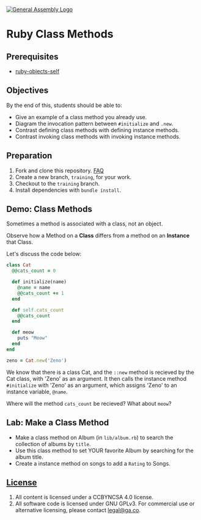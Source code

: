 [![General Assembly Logo](https://camo.githubusercontent.com/1a91b05b8f4d44b5bbfb83abac2b0996d8e26c92/687474703a2f2f692e696d6775722e636f6d2f6b6538555354712e706e67)](https://generalassemb.ly/education/web-development-immersive)

# Ruby Class Methods

## Prerequisites

-   [ruby-objects-self](https://github.com/ga-wdi-boston/ruby-objects-self)

## Objectives

By the end of this, students should be able to:

-   Give an example of a class method you already use.
-   Diagram the invocation pattern between `#initialize` and `.new`.
-   Contrast defining class methods with defining instance methods.
-   Contrast invoking class methods with invoking instance methods.

## Preparation

1.  Fork and clone this repository.
 [FAQ](https://github.com/ga-wdi-boston/meta/wiki/ForkAndClone)
1.  Create a new branch, `training`, for your work.
1.  Checkout to the `training` branch.
1.  Install dependencies with `bundle install`.

## Demo: Class Methods

Sometimes a method is associated with a class, not an object.

Observe how a Method on a **Class** differs from a method on an **Instance**
that Class.

<!-- Diagram the difference between #initialize and ::new
 See issue #10
-->

Let's discuss the code below:

```ruby
class Cat
  @@cats_count = 0

  def initialize(name)
    @name = name
    @@cats_count += 1
  end

  def self.cats_count
    @@cats_count
  end

  def meow
    puts "Meow"
  end
end

zeno = Cat.new('Zeno')
```

We know that there is a class Cat, and the `::new` method is recieved by the Cat class, with 'Zeno' as an argument. It then calls the instance method `#initialize` with 'Zeno' as an argument, which assigns 'Zeno' to an instance variable, `@name`.

Where will the method `cats_count` be recieved?
What about `meow`?

## Lab: Make a Class Method

-   Make a class method on Album (in `lib/album.rb`) to search the collection of albums by `title`.
-   Use this class method to set YOUR favorite Album by searching for the album
title.
-   Create a instance method on songs to add a `Rating` to Songs.

## [License](LICENSE)

1.  All content is licensed under a CC­BY­NC­SA 4.0 license.
1.  All software code is licensed under GNU GPLv3. For commercial use or
    alternative licensing, please contact legal@ga.co.
